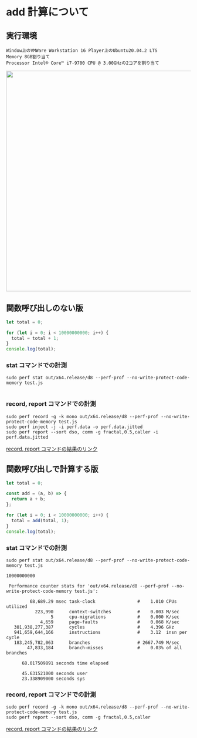 # add 計算について

## 実行環境

```
Window上のVMWare Workstation 16 Player上のUbuntu20.04.2 LTS
Memory 8GB割り当て
Processor Intel® Core™ i7-9700 CPU @ 3.00GHzの2コアを割り当て
```

<img src="https://user-images.githubusercontent.com/49422601/119885136-63670080-bf6c-11eb-8948-6f6aa17e5a34.png" width="600px">

## 関数呼び出しのない版

```javascript
let total = 0;

for (let i = 0; i < 10000000000; i++) {
  total = total + 1;
}
console.log(total);
```

### stat コマンドでの計測

```shell
sudo perf stat out/x64.release/d8 --perf-prof --no-write-protect-code-memory test.js
```

```shell

```

### record, report コマンドでの計測

```shell
sudo perf record -g -k mono out/x64.release/d8 --perf-prof --no-write-protect-code-memory test.js
sudo perf inject -j -i perf.data -o perf.data.jitted
sudo perf report --sort dso, comm -g fractal,0.5,caller -i perf.data.jitted
```

[record, report コマンドの結果のリンク](https://github.com/UMASHIBA1/v8-perf-report/tree/main/add-test/no-func-add-perf-report.txt)

## 関数呼び出しで計算する版

```javascript
let total = 0;

const add = (a, b) => {
  return a + b;
};

for (let i = 0; i < 10000000000; i++) {
  total = add(total, 1);
}
console.log(total);
```

### stat コマンドでの計測

```shell
sudo perf stat out/x64.release/d8 --perf-prof --no-write-protect-code-memory test.js
```

```shell
10000000000

 Performance counter stats for 'out/x64.release/d8 --perf-prof --no-write-protect-code-memory test.js':

         68,689.29 msec task-clock                #    1.010 CPUs utilized
           223,990      context-switches          #    0.003 M/sec
                 5      cpu-migrations            #    0.000 K/sec
             4,659      page-faults               #    0.068 K/sec
   301,938,277,387      cycles                    #    4.396 GHz
   941,659,644,166      instructions              #    3.12  insn per cycle
   183,245,782,063      branches                  # 2667.749 M/sec
        47,833,184      branch-misses             #    0.03% of all branches

      68.017509891 seconds time elapsed

      45.631521000 seconds user
      23.338909000 seconds sys
```

### record, report コマンドでの計測

```shell
sudo perf record -g -k mono out/x64.release/d8 --perf-prof --no-write-protect-code-memory test.js
sudo perf report --sort dso, comm -g fractal,0.5,caller
```

[record, report コマンドの結果のリンク](https://github.com/UMASHIBA1/v8-perf-report/tree/main/add-test/call-func-add-perf-report.txt)
